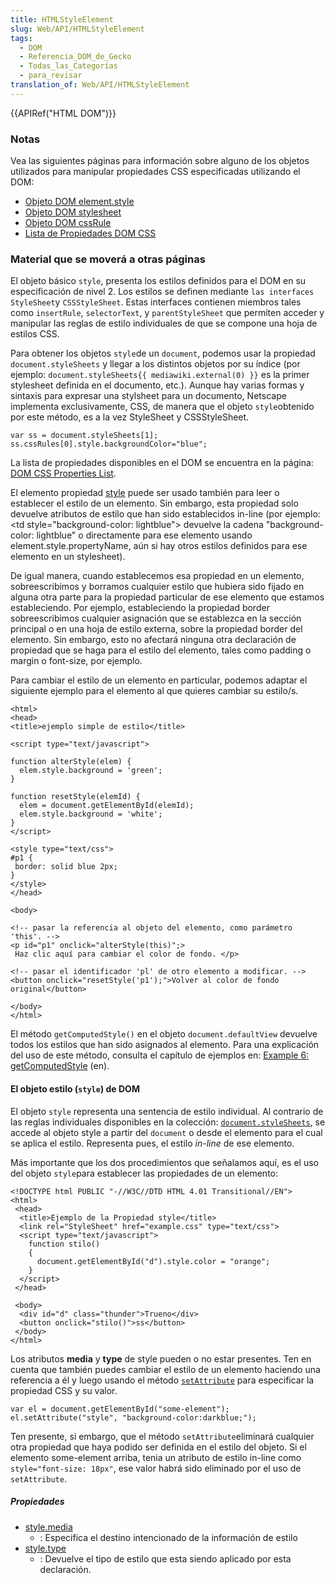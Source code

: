 ```yaml
---
title: HTMLStyleElement
slug: Web/API/HTMLStyleElement
tags:
  - DOM
  - Referencia_DOM_de_Gecko
  - Todas_las_Categorías
  - para_revisar
translation_of: Web/API/HTMLStyleElement
---
```

{{APIRef("HTML DOM")}}

### Notas

Vea las siguientes páginas para información sobre alguno de los objetos utilizados para manipular propiedades CSS especificadas utilizando el DOM:

- [Objeto DOM element.style](/Es/DOM/Element.style)
- [Objeto DOM stylesheet](/Es/DOM/Stylesheet)
- [Objeto DOM cssRule](/Es/DOM/CssRule)
- [Lista de Propiedades DOM CSS](/Es/DOM/CSS)

### Material que se moverá a otras páginas

El objeto básico `style`, presenta los estilos definidos para el DOM en su especificación de nivel 2. Los estilos se definen mediante `las interfaces StyleSheet`y `CSSStyleSheet`. Estas interfaces contienen miembros tales como `insertRule`, `selectorText`, y `parentStyleSheet` que permiten acceder y manipular las reglas de estilo individuales de que se compone una hoja de estilos CSS.

Para obtener los objetos `style`de un `document`, podemos usar la propiedad `document.styleSheets` y llegar a los distintos objetos por su índice (por ejemplo: `document.styleSheets{{ mediawiki.external(0) }}` es la primer stylesheet definida en el documento, etc.). Aunque hay varias formas y sintaxis para expresar una stylsheet para un documento, Netscape implementa exclusivamente, CSS, de manera que el objeto `style`obtenido por este método, es a la vez StyleSheet y CSSStyleSheet.

```
var ss = document.styleSheets[1];
ss.cssRules[0].style.backgroundColor="blue";
```

La lista de propiedades disponibles en el DOM se encuentra en la página: [DOM CSS Properties List](/Es/DOM/CSS).

El elemento propiedad [style](/es/DOM/style) puede ser usado también para leer o establecer el estilo de un elemento. Sin embargo, esta propiedad solo devuelve atributos de estilo que han sido establecidos in-line (por ejemplo: \<td style="background-color: lightblue"> devuelve la cadena "background-color: lightblue" o directamente para ese elemento usando element.style.propertyName, aún si hay otros estilos definidos para ese elemento en un stylesheet).

De igual manera, cuando establecemos esa propiedad en un elemento, sobreescribimos y borramos cualquier estilo que hubiera sido fijado en alguna otra parte para la propiedad particular de ese elemento que estamos estableciendo. Por ejemplo, estableciendo la propiedad border sobreescribimos cualquier asignación que se establezca en la sección principal o en una hoja de estilo externa, sobre la propiedad border del elemento. Sin embargo, esto no afectará ninguna otra declaración de propiedad que se haga para el estilo del elemento, tales como padding o margin o font-size, por ejemplo.

Para cambiar el estilo de un elemento en particular, podemos adaptar el siguiente ejemplo para el elemento al que quieres cambiar su estilo/s.

```
<html>
<head>
<title>ejemplo simple de estilo</title>

<script type="text/javascript">

function alterStyle(elem) {
  elem.style.background = 'green';
}

function resetStyle(elemId) {
  elem = document.getElementById(elemId);
  elem.style.background = 'white';
}
</script>

<style type="text/css">
#p1 {
 border: solid blue 2px;
}
</style>
</head>

<body>

<!-- pasar la referencia al objeto del elemento, como parámetro 'this'. -->
<p id="p1" onclick="alterStyle(this)";>
 Haz clic aquí para cambiar el color de fondo. </p>

<!-- pasar el identificador 'pl' de otro elemento a modificar. -->
<button onclick="resetStyle('p1');">Volver al color de fondo original</button>

</body>
</html>
```

El método `getComputedStyle()` en el objeto `document.defaultView` devuelve todos los estilos que han sido asignados al elemento. Para una explicación del uso de este método, consulta el capítulo de ejemplos en: [Example 6: getComputedStyle](/en/Gecko_DOM_Reference/Examples#Example_6:_getComputedStyle) (en).

#### El objeto estilo (`style`) de DOM

El objeto `style` representa una sentencia de estilo individual. Al contrario de las reglas individuales disponibles en la colección: [`document.styleSheets`](/Es/DOM/Document.styleSheets), se accede al objeto style a partir del `document` o desde el elemento para el cual se aplica el estilo. Representa pues, el estilo _in-line_ de ese elemento.

Más importante que los dos procedimientos que señalamos aquí, es el uso del objeto `style`para establecer las propiedades de un elemento:

```
<!DOCTYPE html PUBLIC "-//W3C//DTD HTML 4.01 Transitional//EN">
<html>
 <head>
  <title>Ejemplo de la Propiedad style</title>
  <link rel="StyleSheet" href="example.css" type="text/css">
  <script type="text/javascript">
    function stilo()
    {
      document.getElementById("d").style.color = "orange";
    }
  </script>
 </head>

 <body>
  <div id="d" class="thunder">Trueno</div>
  <button onclick="stilo()">ss</button>
 </body>
</html>
```

Los atributos **media** y **type** de style pueden o no estar presentes. Ten en cuenta que también puedes cambiar el estilo de un elemento haciendo una referencia a él y luego usando el método [`setAttribute`](/Es/DOM/Element.setAttribute) para especificar la propiedad CSS y su valor.

```
var el = document.getElementById("some-element");
el.setAttribute("style", "background-color:darkblue;");
```

Ten presente, si embargo, que el método `setAttribute`eliminará cualquier otra propiedad que haya podido ser definida en el estilo del objeto. Si el elemento some-element arriba, tenia un atributo de estilo in-line como `style="font-size: 18px"`, ese valor habrá sido eliminado por el uso de `setAttribute`.

##### Propiedades

- [style.media](/Es/DOM/Style.media)
  - : Especifica el destino intencionado de la información de estilo
- [style.type](/Es/DOM/Style.type)
  - : Devuelve el tipo de estilo que esta siendo aplicado por esta declaración.
